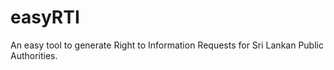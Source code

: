 # easyRTI
An easy tool to generate Right to Information Requests for Sri Lankan Public Authorities.
